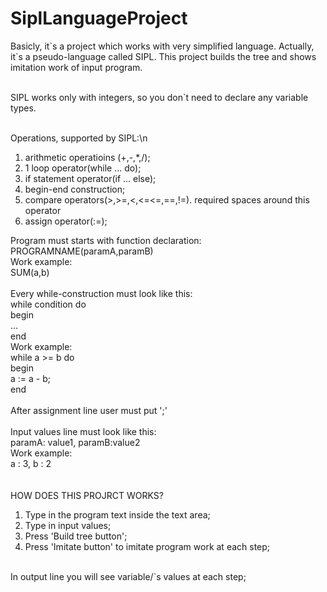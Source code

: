 # SiplLanguageProject
Basicly, it\`s a project which works with very simplified language. Actually, it\`s a pseudo-language called SIPL.
This project builds the tree and shows imitation work of input program. <br />
<br />

SIPL works only with integers, so you don\`t need to declare any variable types. <br />
<br />

Operations, supported by SIPL:\n<br />
1. arithmetic operatioins (+,-,*,/);<br />
2. 1 loop operator(while ... do);<br />
3. if statement operator(if ... else);<br />
4. begin-end construction;<br />
5. compare operators(>,>=,<,<=<=,==,!=). required spaces around this operator <br />
6. assign operator(:=);<br />

Program must starts with function declaration:<br />
  PROGRAMNAME(paramA,paramB)<br />
Work example: <br />
  SUM(a,b)<br />
<br />
Every while-construction must look like this:<br />
 while condition do<br />
    begin<br />
    ...<br />
    end<br />
Work example:<br /> 
  while a >= b do<br />
    begin<br />
      a := a - b;<br />
    end<br />
<br />
After assignment line user must put ';'<br />
<br />
Input values line must look like this:<br />
  paramA: value1, paramB:value2<br />
Work example: <br />
  a : 3, b : 2<br />
  <br />
<br />
HOW DOES THIS PROJRCT WORKS?<br />
1. Type in the program text inside the text area;<br />
2. Type in input values;<br />
3. Press 'Build tree button';<br />
4. Press 'Imitate button' to imitate program work at each step;<br />
<br />
In output line you will see variable/`s values at each step;
